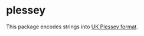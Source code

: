 # plessey
This package encodes strings into [UK Plessey format][1].

[1]: https://en.wikipedia.org/wiki/Plessey_Code
